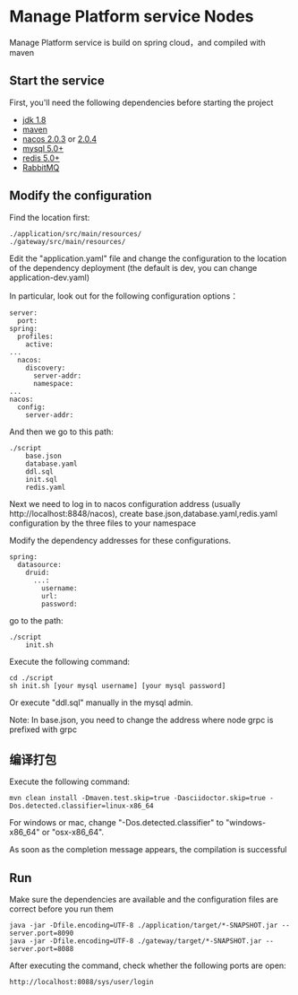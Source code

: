 # Manage Platform service Nodes
Manage Platform service is build on spring cloud，and compiled with maven

## Start the service
First, you'll need the following dependencies before starting the project
- [jdk 1.8](https://www.oracle.com/java/technologies/javase/javase8u211-later-archive-downloads.html)
- [maven](https://maven.apache.org/download.cgi)
- [nacos 2.0.3](https://github.com/alibaba/nacos/releases/tag/2.0.3) or [2.0.4](https://github.com/alibaba/nacos/releases/tag/2.0.4)
- [mysql 5.0+](https://dev.mysql.com/downloads/mysql)
- [redis 5.0+](https://redis.io/download/)
- [RabbitMQ](https://github.com/rabbitmq/rabbitmq-server/releases/tag/v3.10.6)

## Modify the configuration
Find the location first:

    ./application/src/main/resources/
    ./gateway/src/main/resources/

Edit the "application.yaml" file and change the configuration to the location of the dependency deployment (the default is dev, you can change application-dev.yaml)

In particular, look out for the following configuration options：

    server:
      port: 
    spring:
      profiles:
        active: 
    ...
      nacos:
        discovery:
          server-addr: 
          namespace:
    ...
    nacos:
      config:
        server-addr:

And then we go to this path:

    ./script
        base.json
        database.yaml
        ddl.sql
        init.sql
        redis.yaml

Next we need to log in to nacos configuration address (usually http://localhost:8848/nacos), create base.json,database.yaml,redis.yaml configuration by the three files to your namespace

Modify the dependency addresses for these configurations.

    spring:
      datasource:
        druid:
          ...:
            username: 
            url: 
            password: 


go to the path:

    ./script
        init.sh

Execute the following command:

    cd ./script
    sh init.sh [your mysql username] [your mysql password]

Or execute "ddl.sql" manually in the mysql admin.

Note: In base.json, you need to change the address where node grpc is prefixed with grpc

## 编译打包
Execute the following command:

    mvn clean install -Dmaven.test.skip=true -Dasciidoctor.skip=true -Dos.detected.classifier=linux-x86_64

For windows or mac, change "-Dos.detected.classifier" to "windows-x86_64" or "osx-x86_64".

As soon as the completion message appears, the compilation is successful

## Run
Make sure the dependencies are available and the configuration files are correct before you run them

    java -jar -Dfile.encoding=UTF-8 ./application/target/*-SNAPSHOT.jar --server.port=8090
    java -jar -Dfile.encoding=UTF-8 ./gateway/target/*-SNAPSHOT.jar --server.port=8088

After executing the command, check whether the following ports are open:
    
    http://localhost:8088/sys/user/login
